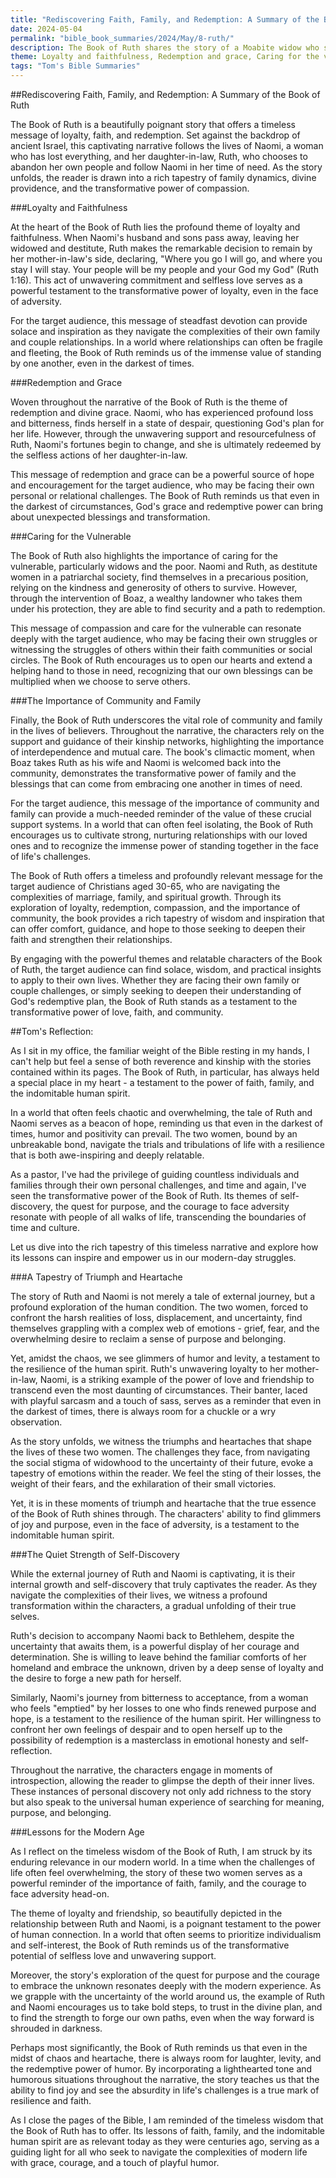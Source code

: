 ```yaml
---
title: "Rediscovering Faith, Family, and Redemption: A Summary of the Book of Ruth"
date: 2024-05-04
permalink: "bible_book_summaries/2024/May/8-ruth/"
description: The Book of Ruth shares the story of a Moabite widow who shows loyalty to her mother-in-law Naomi and marries Boaz, becoming an ancestor of David and Jesus.
theme: Loyalty and faithfulness, Redemption and grace, Caring for the vulnerable, The importance of community and family
tags: "Tom's Bible Summaries"
---
```


##Rediscovering Faith, Family, and Redemption: A Summary of the Book of Ruth

The Book of Ruth is a beautifully poignant story that offers a timeless message of loyalty, faith, and redemption. Set against the backdrop of ancient Israel, this captivating narrative follows the lives of Naomi, a woman who has lost everything, and her daughter-in-law, Ruth, who chooses to abandon her own people and follow Naomi in her time of need. As the story unfolds, the reader is drawn into a rich tapestry of family dynamics, divine providence, and the transformative power of compassion.

###Loyalty and Faithfulness

At the heart of the Book of Ruth lies the profound theme of loyalty and faithfulness. When Naomi's husband and sons pass away, leaving her widowed and destitute, Ruth makes the remarkable decision to remain by her mother-in-law's side, declaring, "Where you go I will go, and where you stay I will stay. Your people will be my people and your God my God" (Ruth 1:16). This act of unwavering commitment and selfless love serves as a powerful testament to the transformative power of loyalty, even in the face of adversity.

For the target audience, this message of steadfast devotion can provide solace and inspiration as they navigate the complexities of their own family and couple relationships. In a world where relationships can often be fragile and fleeting, the Book of Ruth reminds us of the immense value of standing by one another, even in the darkest of times.

###Redemption and Grace

Woven throughout the narrative of the Book of Ruth is the theme of redemption and divine grace. Naomi, who has experienced profound loss and bitterness, finds herself in a state of despair, questioning God's plan for her life. However, through the unwavering support and resourcefulness of Ruth, Naomi's fortunes begin to change, and she is ultimately redeemed by the selfless actions of her daughter-in-law.

This message of redemption and grace can be a powerful source of hope and encouragement for the target audience, who may be facing their own personal or relational challenges. The Book of Ruth reminds us that even in the darkest of circumstances, God's grace and redemptive power can bring about unexpected blessings and transformation.

###Caring for the Vulnerable

The Book of Ruth also highlights the importance of caring for the vulnerable, particularly widows and the poor. Naomi and Ruth, as destitute women in a patriarchal society, find themselves in a precarious position, relying on the kindness and generosity of others to survive. However, through the intervention of Boaz, a wealthy landowner who takes them under his protection, they are able to find security and a path to redemption.

This message of compassion and care for the vulnerable can resonate deeply with the target audience, who may be facing their own struggles or witnessing the struggles of others within their faith communities or social circles. The Book of Ruth encourages us to open our hearts and extend a helping hand to those in need, recognizing that our own blessings can be multiplied when we choose to serve others.

###The Importance of Community and Family

Finally, the Book of Ruth underscores the vital role of community and family in the lives of believers. Throughout the narrative, the characters rely on the support and guidance of their kinship networks, highlighting the importance of interdependence and mutual care. The book's climactic moment, when Boaz takes Ruth as his wife and Naomi is welcomed back into the community, demonstrates the transformative power of family and the blessings that can come from embracing one another in times of need.

For the target audience, this message of the importance of community and family can provide a much-needed reminder of the value of these crucial support systems. In a world that can often feel isolating, the Book of Ruth encourages us to cultivate strong, nurturing relationships with our loved ones and to recognize the immense power of standing together in the face of life's challenges.

The Book of Ruth offers a timeless and profoundly relevant message for the target audience of Christians aged 30-65, who are navigating the complexities of marriage, family, and spiritual growth. Through its exploration of loyalty, redemption, compassion, and the importance of community, the book provides a rich tapestry of wisdom and inspiration that can offer comfort, guidance, and hope to those seeking to deepen their faith and strengthen their relationships.

By engaging with the powerful themes and relatable characters of the Book of Ruth, the target audience can find solace, wisdom, and practical insights to apply to their own lives. Whether they are facing their own family or couple challenges, or simply seeking to deepen their understanding of God's redemptive plan, the Book of Ruth stands as a testament to the transformative power of love, faith, and community.

##Tom's Reflection: 


As I sit in my office, the familiar weight of the Bible resting in my hands, I can't help but feel a sense of both reverence and kinship with the stories contained within its pages. The Book of Ruth, in particular, has always held a special place in my heart - a testament to the power of faith, family, and the indomitable human spirit.

In a world that often feels chaotic and overwhelming, the tale of Ruth and Naomi serves as a beacon of hope, reminding us that even in the darkest of times, humor and positivity can prevail. The two women, bound by an unbreakable bond, navigate the trials and tribulations of life with a resilience that is both awe-inspiring and deeply relatable.

As a pastor, I've had the privilege of guiding countless individuals and families through their own personal challenges, and time and again, I've seen the transformative power of the Book of Ruth. Its themes of self-discovery, the quest for purpose, and the courage to face adversity resonate with people of all walks of life, transcending the boundaries of time and culture.

Let us dive into the rich tapestry of this timeless narrative and explore how its lessons can inspire and empower us in our modern-day struggles.

###A Tapestry of Triumph and Heartache

The story of Ruth and Naomi is not merely a tale of external journey, but a profound exploration of the human condition. The two women, forced to confront the harsh realities of loss, displacement, and uncertainty, find themselves grappling with a complex web of emotions - grief, fear, and the overwhelming desire to reclaim a sense of purpose and belonging.

Yet, amidst the chaos, we see glimmers of humor and levity, a testament to the resilience of the human spirit. Ruth's unwavering loyalty to her mother-in-law, Naomi, is a striking example of the power of love and friendship to transcend even the most daunting of circumstances. Their banter, laced with playful sarcasm and a touch of sass, serves as a reminder that even in the darkest of times, there is always room for a chuckle or a wry observation.

As the story unfolds, we witness the triumphs and heartaches that shape the lives of these two women. The challenges they face, from navigating the social stigma of widowhood to the uncertainty of their future, evoke a tapestry of emotions within the reader. We feel the sting of their losses, the weight of their fears, and the exhilaration of their small victories.

Yet, it is in these moments of triumph and heartache that the true essence of the Book of Ruth shines through. The characters' ability to find glimmers of joy and purpose, even in the face of adversity, is a testament to the indomitable human spirit.

###The Quiet Strength of Self-Discovery

While the external journey of Ruth and Naomi is captivating, it is their internal growth and self-discovery that truly captivates the reader. As they navigate the complexities of their lives, we witness a profound transformation within the characters, a gradual unfolding of their true selves.

Ruth's decision to accompany Naomi back to Bethlehem, despite the uncertainty that awaits them, is a powerful display of her courage and determination. She is willing to leave behind the familiar comforts of her homeland and embrace the unknown, driven by a deep sense of loyalty and the desire to forge a new path for herself.

Similarly, Naomi's journey from bitterness to acceptance, from a woman who feels "emptied" by her losses to one who finds renewed purpose and hope, is a testament to the resilience of the human spirit. Her willingness to confront her own feelings of despair and to open herself up to the possibility of redemption is a masterclass in emotional honesty and self-reflection.

Throughout the narrative, the characters engage in moments of introspection, allowing the reader to glimpse the depth of their inner lives. These instances of personal discovery not only add richness to the story but also speak to the universal human experience of searching for meaning, purpose, and belonging.

###Lessons for the Modern Age

As I reflect on the timeless wisdom of the Book of Ruth, I am struck by its enduring relevance in our modern world. In a time when the challenges of life often feel overwhelming, the story of these two women serves as a powerful reminder of the importance of faith, family, and the courage to face adversity head-on.

The theme of loyalty and friendship, so beautifully depicted in the relationship between Ruth and Naomi, is a poignant testament to the power of human connection. In a world that often seems to prioritize individualism and self-interest, the Book of Ruth reminds us of the transformative potential of selfless love and unwavering support.

Moreover, the story's exploration of the quest for purpose and the courage to embrace the unknown resonates deeply with the modern experience. As we grapple with the uncertainty of the world around us, the example of Ruth and Naomi encourages us to take bold steps, to trust in the divine plan, and to find the strength to forge our own paths, even when the way forward is shrouded in darkness.

Perhaps most significantly, the Book of Ruth reminds us that even in the midst of chaos and heartache, there is always room for laughter, levity, and the redemptive power of humor. By incorporating a lighthearted tone and humorous situations throughout the narrative, the story teaches us that the ability to find joy and see the absurdity in life's challenges is a true mark of resilience and faith.

As I close the pages of the Bible, I am reminded of the timeless wisdom that the Book of Ruth has to offer. Its lessons of faith, family, and the indomitable human spirit are as relevant today as they were centuries ago, serving as a guiding light for all who seek to navigate the complexities of modern life with grace, courage, and a touch of playful humor.


